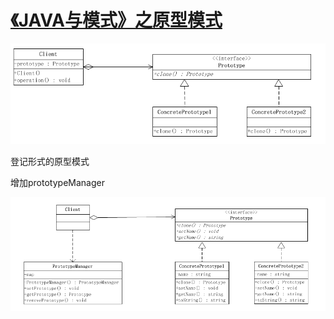 # [《JAVA与模式》之原型模式](https://www.cnblogs.com/java-my-life/archive/2012/04/11/2439387.html)

![类图1](类图1.png)

登记形式的原型模式

增加prototypeManager

![类图2](类图2.png)